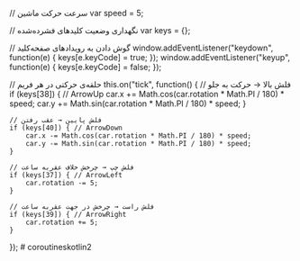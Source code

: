 // سرعت حرکت ماشین
var speed = 5;

// نگهداری وضعیت کلیدهای فشرده‌شده
var keys = {};

// گوش دادن به رویدادهای صفحه‌کلید
window.addEventListener("keydown", function(e) {
    keys[e.keyCode] = true;
});
window.addEventListener("keyup", function(e) {
    keys[e.keyCode] = false;
});

// حلقه‌ی حرکتی در هر فریم
this.on("tick", function() {
    // فلش بالا → حرکت به جلو
    if (keys[38]) { // ArrowUp
        car.x += Math.cos(car.rotation * Math.PI / 180) * speed;
        car.y += Math.sin(car.rotation * Math.PI / 180) * speed;
    }

    // فلش پایین → عقب رفتن
    if (keys[40]) { // ArrowDown
        car.x -= Math.cos(car.rotation * Math.PI / 180) * speed;
        car.y -= Math.sin(car.rotation * Math.PI / 180) * speed;
    }

    // فلش چپ → چرخش خلاف عقربه ساعت
    if (keys[37]) { // ArrowLeft
        car.rotation -= 5;
    }

    // فلش راست → چرخش در جهت عقربه ساعت
    if (keys[39]) { // ArrowRight
        car.rotation += 5;
    }
});
﻿# coroutineskotlin2
